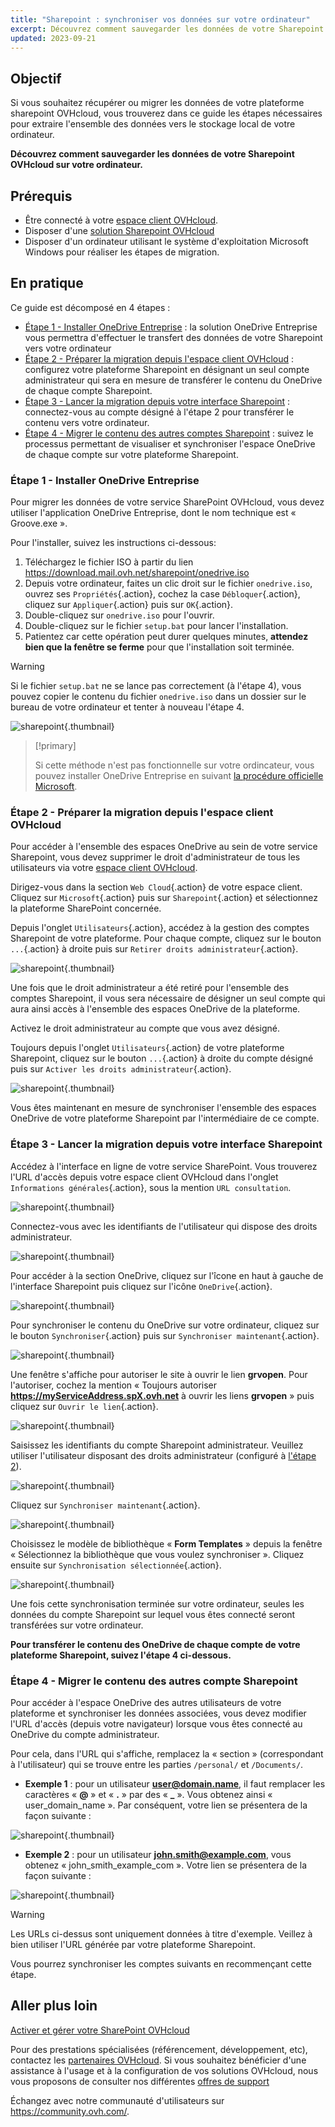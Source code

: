 ```yaml
---
title: "Sharepoint : synchroniser vos données sur votre ordinateur"
excerpt: Découvrez comment sauvegarder les données de votre Sharepoint OVHcloud sur votre ordinateur
updated: 2023-09-21
---
```


## Objectif

Si vous souhaitez récupérer ou migrer les données de votre plateforme sharepoint OVHcloud, vous trouverez dans ce guide les étapes nécessaires pour extraire l'ensemble des données vers le stockage local de votre ordinateur.

**Découvrez comment sauvegarder les données de votre Sharepoint OVHcloud sur votre ordinateur.**

## Prérequis

- Être connecté à votre [espace client OVHcloud](https://www.ovh.com/auth/?action=gotomanager&from=https://www.ovh.com/fr/&ovhSubsidiary=fr).
- Disposer d'une [solution Sharepoint OVHcloud](https://www.ovhcloud.com/fr/collaborative-tools/sharepoint/)
- Disposer d'un ordinateur utilisant le système d'exploitation Microsoft Windows pour réaliser les étapes de migration.

## En pratique

Ce guide est décomposé en 4 étapes :

- [Étape 1 - Installer OneDrive Entreprise](#installonedrive) : la solution OneDrive Entreprise vous permettra d'effectuer le transfert des données de votre Sharepoint vers votre ordinateur
- [Étape 2 - Préparer la migration depuis l'espace client OVHcloud](#controlpanelconfig) : configurez votre plateforme Sharepoint en désignant un seul compte administrateur qui sera en mesure de transférer le contenu du OneDrive de chaque compte Sharepoint.
- [Étape 3 - Lancer la migration depuis votre interface Sharepoint](#migrationignition) : connectez-vous au compte désigné à l'étape 2 pour transférer le contenu vers votre ordinateur.
- [Étape 4 - Migrer le contenu des autres comptes Sharepoint](#migrationother) : suivez le processus permettant de visualiser et synchroniser l'espace OneDrive de chaque compte sur votre plateforme Sharepoint.

### Étape 1 - Installer OneDrive Entreprise <a name="installonedrive"></a>

Pour migrer les données de votre service SharePoint OVHcloud, vous devez utiliser l'application OneDrive Entreprise, dont le nom technique est « Groove.exe ».

Pour l'installer, suivez les instructions ci-dessous:

1. Téléchargez le fichier ISO à partir du lien <https://download.mail.ovh.net/sharepoint/onedrive.iso>
2. Depuis votre ordinateur, faites un clic droit sur le fichier `onedrive.iso`, ouvrez ses `Propriétés`{.action}, cochez la case `Débloquer`{.action}, cliquez sur `Appliquer`{.action} puis sur `OK`{.action}.
3. Double-cliquez sur `onedrive.iso` pour l'ouvrir.
4. Double-cliquez sur le fichier `setup.bat` pour lancer l'installation.
5. Patientez car cette opération peut durer quelques minutes, **attendez bien que la fenêtre se ferme** pour que l'installation soit terminée.

> [!warning]
>
> Si le fichier `setup.bat` ne se lance pas correctement (à l'étape 4), vous pouvez copier le contenu du fichier `onedrive.iso` dans un dossier sur le bureau de votre ordinateur et tenter à nouveau l'étape 4.

![sharepoint](images/sharepoint-eol-00.gif){.thumbnail}

> [!primary]
>
> Si cette méthode n'est pas fonctionnelle sur votre ordincateur, vous pouvez installer OneDrive Entreprise en suivant [la procédure officielle Microsoft](https://learn.microsoft.com/sharepoint/install-previous-sync-app#install-groove-exe-with-office-2016).

### Étape 2 - Préparer la migration depuis l'espace client OVHcloud <a name="controlpanelconfig"></a>

Pour accéder à l'ensemble des espaces OneDrive au sein de votre service Sharepoint, vous devez supprimer le droit d'administrateur de tous les utilisateurs via votre [espace client OVHcloud](https://www.ovh.com/auth/?action=gotomanager&from=https://www.ovh.com/fr/&ovhSubsidiary=fr).

Dirigez-vous dans la section `Web Cloud`{.action} de votre espace client. Cliquez sur `Microsoft`{.action} puis sur `Sharepoint`{.action} et sélectionnez la plateforme SharePoint concernée.

Depuis l'onglet `Utilisateurs`{.action}, accédez à la gestion des comptes Sharepoint de votre plateforme. Pour chaque compte, cliquez sur le bouton `...`{.action} à droite puis sur `Retirer droits administrateur`{.action}.

![sharepoint](images/sharepoint-eol-01.png){.thumbnail}

Une fois que le droit administrateur a été retiré pour l'ensemble des comptes Sharepoint, il vous sera nécessaire de désigner un seul compte qui aura ainsi accès à l'ensemble des espaces OneDrive de la plateforme.

Activez le droit administrateur au compte que vous avez désigné.

Toujours depuis l'onglet `Utilisateurs`{.action} de votre plateforme Sharepoint, cliquez sur le bouton `...`{.action} à droite du compte désigné puis sur `Activer les droits administrateur`{.action}.

![sharepoint](images/sharepoint-eol-02.png){.thumbnail}

Vous êtes maintenant en mesure de synchroniser l'ensemble des espaces OneDrive de votre plateforme Sharepoint par l'intermédiaire de ce compte.

### Étape 3 - Lancer la migration depuis votre interface Sharepoint <a name="migrationignition"></a>

Accédez à l'interface en ligne de votre service SharePoint. Vous trouverez l'URL d'accès depuis votre espace client OVHcloud dans l'onglet `Informations générales`{.action}, sous la mention `URL consultation`.

![sharepoint](images/sharepoint-eol-03.png){.thumbnail}

Connectez-vous avec les identifiants de l'utilisateur qui dispose des droits administrateur.

![sharepoint](images/sharepoint-eol-04.png){.thumbnail}

Pour accéder à la section OneDrive, cliquez sur l'îcone en haut à gauche de l'interface Sharepoint puis cliquez sur l'icône `OneDrive`{.action}.

![sharepoint](images/sharepoint-eol-05.png){.thumbnail}

Pour synchroniser le contenu du OneDrive sur votre ordinateur, cliquez sur le bouton `Synchroniser`{.action} puis sur `Synchroniser maintenant`{.action}.

![sharepoint](images/sharepoint-eol-06.png){.thumbnail}

Une fenêtre s'affiche pour autoriser le site à ouvrir le lien **grvopen**. Pour l'autoriser, cochez la mention « Toujours autoriser **https://myServiceAddress.spX.ovh.net** à ouvrir les liens **grvopen** » puis cliquez sur `Ouvrir le lien`{.action}.

![sharepoint](images/sharepoint-eol-07.png){.thumbnail}

Saisissez les identifiants du compte Sharepoint administrateur. Veuillez utiliser l'utilisateur disposant des droits administrateur (configuré à [l'étape 2](#controlpanelconfig)).

![sharepoint](images/sharepoint-eol-08.png){.thumbnail}

Cliquez sur `Synchroniser maintenant`{.action}.

![sharepoint](images/sharepoint-eol-09.png){.thumbnail}

Choisissez le modèle de bibliothèque « **Form Templates** » depuis la fenêtre « Sélectionnez la bibliothèque que vous voulez synchroniser ». Cliquez ensuite sur `Synchronisation sélectionnée`{.action}.

![sharepoint](images/sharepoint-eol-10.png){.thumbnail}

Une fois cette synchronisation terminée sur votre ordinateur, seules les données du compte Sharepoint sur lequel vous êtes connecté seront transférées sur votre ordinateur.

**Pour transférer le contenu des OneDrive de chaque compte de votre plateforme Sharepoint, suivez l'étape 4 ci-dessous.**

### Étape 4 - Migrer le contenu des autres compte Sharepoint <a name="migrationother"></a>

Pour accéder à l'espace OneDrive des autres utilisateurs de votre plateforme et synchroniser les données associées, vous devez modifier l'URL d'accès (depuis votre navigateur) lorsque vous êtes connecté au OneDrive du compte administrateur.

Pour cela, dans l'URL qui s'affiche, remplacez la « section » (correspondant à l'utilisateur) qui se trouve entre les parties `/personal/` et `/Documents/`.

- **Exemple 1** : pour un utilisateur **user@domain.name**, il faut remplacer les caractères « **@** » et « **.** » par des « **_** ». Vous obtenez ainsi « user_domain_name ». Par conséquent, votre lien se présentera de la façon suivante :

![sharepoint](images/sharepoint-eol-11.png){.thumbnail}

- **Exemple 2** : pour un utilisateur **john.smith@example.com**, vous obtenez « john_smith_example_com ». Votre lien se présentera de la façon suivante :

![sharepoint](images/sharepoint-eol-12.png){.thumbnail}

> [!warning]
>
> Les URLs ci-dessus sont uniquement données à titre d'exemple. Veillez à bien utiliser l'URL générée par votre plateforme Sharepoint.

Vous pourrez synchroniser les comptes suivants en recommençant cette étape.

## Aller plus loin

[Activer et gérer votre SharePoint OVHcloud](/pages/web_cloud/email_and_collaborative_solutions/microsoft_sharepoint/sharepoint_manage)

Pour des prestations spécialisées (référencement, développement, etc), contactez les [partenaires OVHcloud](https://partner.ovhcloud.com/fr/directory/).
Si vous souhaitez bénéficier d'une assistance à l'usage et à la configuration de vos solutions OVHcloud, nous vous proposons de consulter nos différentes [offres de support](https://www.ovhcloud.com/fr/support-levels/)

Échangez avec notre communauté d'utilisateurs sur <https://community.ovh.com/>.